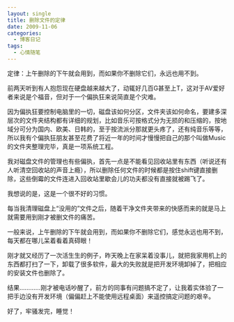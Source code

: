 ```yaml
---
layout: single
title: 删除文件的定律
date: 2009-11-06
categories:
  - 博客日记
tags:
  - 心情随笔
---
```


定律：上午删除的下午就会用到，而如果你不删除它们，永远也用不到。

前两天听到有人抱怨现在硬盘越来越大了，动辄好几百G甚至上T，这对于AV爱好者来说是个福音，但对于一个偏执狂来说简直是个灾难。

因为偏执狂要控制电脑里的一切，磁盘该如何分区，文件夹该如何命名，要建多深层次的文件夹结构都有详细的规划，比如音乐可按格式分为无损的和压缩的，按地域分可分为国内、欧美、日韩的，至于按流派分那就更头疼了，还有纯音乐等等，所以我有个偏执狂朋友甚至花费了将近一年的时间才慢慢把自己的那个叫做Music的文件夹整理完毕，真是一项系统工程。

我对磁盘文件的管理也有些偏执，首先一点是不能看见回收站里有东西（听说还有人听清空回收站的声音上瘾），所以删除任何文件的时候都是按住shift键直接删除，这些倒霉的文件连进入回收站里歇会儿的功夫都没有直接就被踢飞了。

我想说的是，这是一个很不好的习惯。

每当我清理磁盘上“没用的”文件之后，随着干净文件夹带来的快感而来的就是马上就需要用到刚才被删文件的痛苦。

一般来说，上午删除的下午就会用到，而如果你不删除它们，感觉永远也用不到，每天都在哪儿呆着看着真碍眼！

刚才就又经历了一次活生生的例子，昨天晚上在家呆着没事儿，就把我家用机上的东西都打扫了一下，卸载了很多软件，最大的失败就是把开发环境卸掉了，把相应的安装文件也删除了。

结果…………刚才被电话吵醒了，前方的同事有问题搞不定了，让我着实体验了一把手边没有开发环境（偏偏赶上不能使用远程桌面）来遥控搞定问题的艰辛。

好了，牢骚发完，睡觉！
